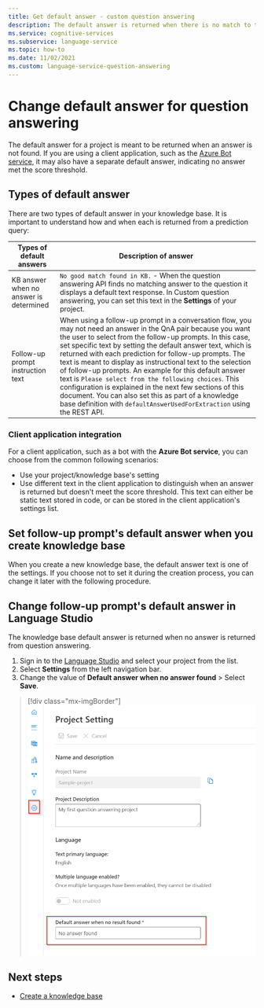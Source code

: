 ```yaml
---
title: Get default answer - custom question answering
description: The default answer is returned when there is no match to the question. You may want to change the default answer from the standard default answer in custom question answering.
ms.service: cognitive-services
ms.subservice: language-service
ms.topic: how-to
ms.date: 11/02/2021
ms.custom: language-service-question-answering
---
```


# Change default answer for question answering

The default answer for a project is meant to be returned when an answer is not found. If you are using a client application, such as the [Azure Bot service](/azure/bot-service/bot-builder-howto-qna), it may also have a separate default answer, indicating no answer met the score threshold.

## Types of default answer

There are two types of default answer in your knowledge base. It is important to understand how and when each is returned from a prediction query:

|Types of default answers|Description of answer|
|--|--|
|KB answer when no answer is determined|`No good match found in KB.` - When the question answering API finds no matching answer to the question it displays a default text response. In Custom question answering, you can set this text in the **Settings** of your project. |
|Follow-up prompt instruction text|When using a follow-up prompt in a conversation flow, you may not need an answer in the QnA pair because you want the user to select from the follow-up prompts. In this case, set specific text by setting the default answer text, which is returned with each prediction for follow-up prompts. The text is meant to display as instructional text to the selection of follow-up prompts. An example for this default answer text is `Please select from the following choices`. This configuration is explained in the next few sections of this document. You can also set this as part of a knowledge base definition with `defaultAnswerUsedForExtraction` using the REST API.|

### Client application integration

For a client application, such as a bot with the **Azure Bot service**, you can choose from the common following scenarios:

* Use your project/knowledge base's setting
* Use different text in the client application to distinguish when an answer is returned but doesn't meet the score threshold. This text can either be static text stored in code, or can be stored in the client application's settings list.

## Set follow-up prompt's default answer when you create knowledge base

When you create a new knowledge base, the default answer text is one of the settings. If you choose not to set it during the creation process, you can change it later with the following procedure.

## Change follow-up prompt's default answer in Language Studio

The knowledge base default answer is returned when no answer is returned from question answering.

1. Sign in to the [Language Studio](https://language.azure.com) and select your project from the list.
1. Select **Settings** from the left navigation bar.
1. Change the value of **Default answer when no answer found** > Select **Save**.

> [!div class="mx-imgBorder"]
> ![Screenshot of project settings with red box around the default answer](../media/change-default-answer/settings.png)

## Next steps

* [Create a knowledge base](manage-knowledge-base.md)
